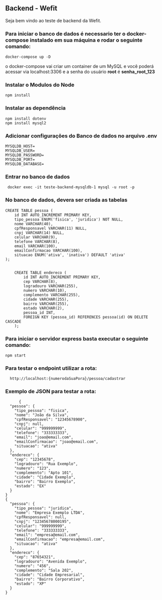 ## Backend - Wefit

Seja bem vindo ao teste de backend da Wefit.

### Para iniciar o banco de dados é necessario ter o docker-compose instalado em sua máquina e rodar o seguinte comando:

    docker-compose up -D

o docker-compose vai criar um container de um MySQL e você poderá acessar via localhost:3306 e a senha do usuário **root** é **senha_root_123**
    
### Instalar o Modulos do Node

    npm install 
### Instalar as dependência 

    npm install dotenv
    npm install mysql2
### Adicionar configurações do Banco de dados no arquivo .env 
    MYSQLDB_HOST=
    MYSQLDB_USER=
    MYSQLDB_PASSWORD=
    MYSQLDB_PORT=
    MYSQLDB_DATABASE=


### Entrar no banco de dados 

     docker exec -it teste-backend-mysqldb-1 mysql -u root -p 

### No banco de dados, devera ser criada as tabelas 

         
    CREATE TABLE pessoa (
        id INT AUTO_INCREMENT PRIMARY KEY,
        tipo_pessoa ENUM('fisica', 'juridica') NOT NULL,       
        nome VARCHAR(40),
        cpfResponsavel VARCHAR(11) NULL,                        
        cnpj VARCHAR(14) NULL,                                 
        celular VARCHAR(9),
        telefone VARCHAR(8),
        email VARCHAR(100),
        emailConfirmacao VARCHAR(100),
        situacao ENUM('ativa', 'inativa') DEFAULT 'ativa' 
    );


        CREATE TABLE endereco (
            id INT AUTO_INCREMENT PRIMARY KEY,
            cep VARCHAR(8),
            logradouro VARCHAR(255),
            numero VARCHAR(10),
            complemento VARCHAR(255),
            cidade VARCHAR(255),
            bairro VARCHAR(255),
            estado VARCHAR(2),
            pessoa_id INT,                                         
            FOREIGN KEY (pessoa_id) REFERENCES pessoa(id) ON DELETE CASCADE
        );
     
### Para iniciar o servidor express basta executar o seguinte comando:

    npm start
### Para testar o endpoint utilizar a rota:

      http://localhost:{numerodaSuaPora}/pessoa/cadastrar

### Exemplo de JSON para testar a rota: 

          {
      "pessoa": {
        "tipo_pessoa": "fisica",
        "nome": "João da Silva",
        "cpfResponsavel": "12345678900",
        "cnpj": null,
        "celular": "999999999",
        "telefone": "333333333",
        "email": "joao@email.com",
        "emailConfirmacao": "joao@email.com",
        "situacao": "ativa"
      },
      "endereco": {
        "cep": "12345678",
        "logradouro": "Rua Exemplo",
        "numero": "123",
        "complemento": "Apto 101",
        "cidade": "Cidade Exemplo",
        "bairro": "Bairro Exemplo",
        "estado": "EX"
      }
    }
    {
      "pessoa": {
        "tipo_pessoa": "juridica",
        "nome": "Empresa Exemplo LTDA",
        "cpfResponsavel": null,
        "cnpj": "12345678000195",
        "celular": "999999999",
        "telefone": "333333333",
        "email": "empresa@email.com",
        "emailConfirmacao": "empresa@email.com",
        "situacao": "ativa"
      },
      "endereco": {
        "cep": "87654321",
        "logradouro": "Avenida Exemplo",
        "numero": "456",
        "complemento": "Sala 202",
        "cidade": "Cidade Empresarial",
        "bairro": "Bairro Corporativo",
        "estado": "XP"
      }
    }
    
    
